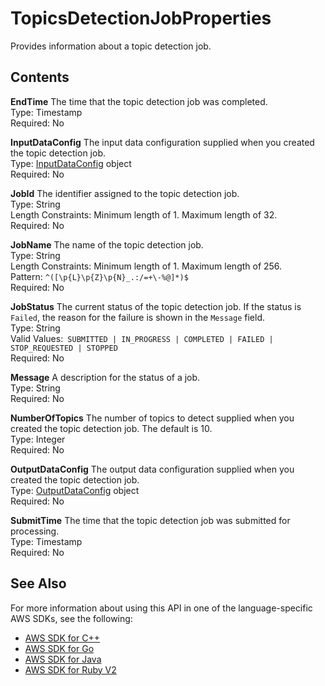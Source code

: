 # TopicsDetectionJobProperties<a name="API_TopicsDetectionJobProperties"></a>

Provides information about a topic detection job\.

## Contents<a name="API_TopicsDetectionJobProperties_Contents"></a>

 **EndTime**   <a name="comprehend-Type-TopicsDetectionJobProperties-EndTime"></a>
The time that the topic detection job was completed\.  
Type: Timestamp  
Required: No

 **InputDataConfig**   <a name="comprehend-Type-TopicsDetectionJobProperties-InputDataConfig"></a>
The input data configuration supplied when you created the topic detection job\.  
Type: [InputDataConfig](API_InputDataConfig.md) object  
Required: No

 **JobId**   <a name="comprehend-Type-TopicsDetectionJobProperties-JobId"></a>
The identifier assigned to the topic detection job\.  
Type: String  
Length Constraints: Minimum length of 1\. Maximum length of 32\.  
Required: No

 **JobName**   <a name="comprehend-Type-TopicsDetectionJobProperties-JobName"></a>
The name of the topic detection job\.  
Type: String  
Length Constraints: Minimum length of 1\. Maximum length of 256\.  
Pattern: `^([\p{L}\p{Z}\p{N}_.:/=+\-%@]*)$`   
Required: No

 **JobStatus**   <a name="comprehend-Type-TopicsDetectionJobProperties-JobStatus"></a>
The current status of the topic detection job\. If the status is `Failed`, the reason for the failure is shown in the `Message` field\.  
Type: String  
Valid Values:` SUBMITTED | IN_PROGRESS | COMPLETED | FAILED | STOP_REQUESTED | STOPPED`   
Required: No

 **Message**   <a name="comprehend-Type-TopicsDetectionJobProperties-Message"></a>
A description for the status of a job\.  
Type: String  
Required: No

 **NumberOfTopics**   <a name="comprehend-Type-TopicsDetectionJobProperties-NumberOfTopics"></a>
The number of topics to detect supplied when you created the topic detection job\. The default is 10\.   
Type: Integer  
Required: No

 **OutputDataConfig**   <a name="comprehend-Type-TopicsDetectionJobProperties-OutputDataConfig"></a>
The output data configuration supplied when you created the topic detection job\.  
Type: [OutputDataConfig](API_OutputDataConfig.md) object  
Required: No

 **SubmitTime**   <a name="comprehend-Type-TopicsDetectionJobProperties-SubmitTime"></a>
The time that the topic detection job was submitted for processing\.  
Type: Timestamp  
Required: No

## See Also<a name="API_TopicsDetectionJobProperties_SeeAlso"></a>

For more information about using this API in one of the language\-specific AWS SDKs, see the following:
+  [AWS SDK for C\+\+](https://docs.aws.amazon.com/goto/SdkForCpp/comprehend-2017-11-27/TopicsDetectionJobProperties) 
+  [AWS SDK for Go](https://docs.aws.amazon.com/goto/SdkForGoV1/comprehend-2017-11-27/TopicsDetectionJobProperties) 
+  [AWS SDK for Java](https://docs.aws.amazon.com/goto/SdkForJava/comprehend-2017-11-27/TopicsDetectionJobProperties) 
+  [AWS SDK for Ruby V2](https://docs.aws.amazon.com/goto/SdkForRubyV2/comprehend-2017-11-27/TopicsDetectionJobProperties) 